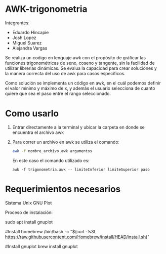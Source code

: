 # AWK-trigonometria

Integrantes:

- Eduardo Hincapie 
- Josh Lopez 
- Miguel Suarez 
- Alejandra Vargas

Se realiza un codigo en lenguaje awk con el propósito de gráficar las funciones trigonométricas de seno, coseno y tangente, sin la facilidad de utilizar librerias dinámicas. Se evalua la capacidad para crear soluciones y la manera correcta del uso de awk para casos específicos.

Como solución se implementa un código en awk, en el cuál podemos definir el valor mínimo y máximo de x, y además el usuario selecciona de cuanto quiere que sea el paso entre el rango seleccionado.

# Como usarlo

1. Entrar directamente a la terminal y ubicar la carpeta en donde se encuentra el archivo awk
2. Para correr un archivo en awk se utiliza el comando:
   
    ```sh
    awk -f nombre_archivo.awk argumentos
    ```
    
   En este caso el comando utilizado es:
   
   ```
   awk -f trigonometria.awk -- limiteInferior limiteSuperior paso
   ```

# Requerimientos necesarios

Sistema Unix 
GNU Plot

Proceso de instalación: 

sudo apt install gnuplot

#Install homebrew
/bin/bash -c "$(curl -fsSL https://raw.githubusercontent.com/Homebrew/install/HEAD/install.sh)"

#Install gnuplot
brew install gnuplot
